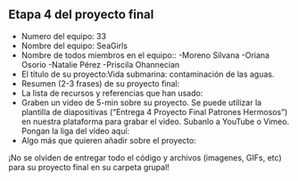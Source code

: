 ## Etapa 4 del proyecto final

- Numero del equipo:  33
- Nombre del equipo: SeaGirls
- Nombre de todos miembros en el equipo:: -Moreno Silvana -Oriana Osorio -Natalie Pérez -Priscila Ohannecian
- El título de su proyecto:Vida submarina: contaminación de las aguas.
- Resumen (2-3 frases) de su proyecto final:
- La lista de recursos y referencias que han usado:
- Graben un video de 5-min sobre su proyecto. Se puede utilizar la plantilla de diapositivas (“Entrega 4 Proyecto Final Patrones Hermosos”) en nuestra plataforma para grabar el video. Subanlo a YouTube o Vimeo. Pongan la liga del vídeo aquí: 
- Algo más que quieren añadir sobre el proyecto:

¡No se olviden de entregar todo el código y archivos (imagenes, GIFs, etc) para su proyecto final en su carpeta grupal!
